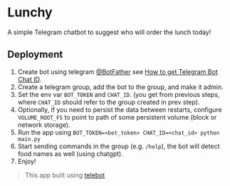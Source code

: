 # Lunchy

A simple Telegram chatbot to suggest who will order the lunch today!

## Deployment

1. Create bot using telegram [@BotFather](https://telegram.me/BotFather)
   see [How to get Telegram Bot Chat ID](https://gist.github.com/nafiesl/4ad622f344cd1dc3bb1ecbe468ff9f8a).
2. Create a telegram group, add the bot to the group, and make it admin.
3. Set the env var `BOT_TOKEN` and `CHAT_ID`. (you get from previous steps, where `CHAT_ID` should refer to
   the group created in prev step).
4. Optionally, if you need to persist the data between restarts, configure `VOLUME_ROOT_FS` to point to path of some
   persistent volume (block or network storage).
5. Run the app using `BOT_TOKEN=<bot_token> CHAT_ID=<chat_id> python main.py`
6. Start sending commands in the group (e.g. `/help`), the bot will detect food names as well (using chatgpt).
7. Enjoy!

> This app built using [telebot](https://github.com/mhewedy/telebot) 
